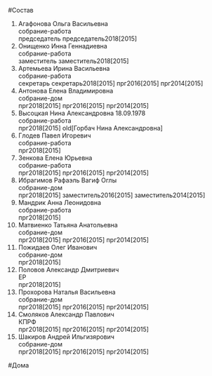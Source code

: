 #Состав  
1. Агафонова Ольга Васильевна  
    собрание-работа  
    председатель председатель2018[2015]  
2. Онищенко Инна Геннадиевна  
    собрание-работа  
    заместитель заместитель2018[2015]  
3. Артемьева Ирина Васильевна  
    собрание-работа  
    секретарь секретарь2018[2015] прг2016[2015] прг2014[2015]  
4. Антонова Елена Владимировна  
    собрание-дом  
    прг2018[2015] прг2016[2015] прг2014[2015]  
5. Высоцкая Нина Александровна 18.09.1978  
    собрание-работа  
    прг2018[2015] old[Горбач Нина Александровна]  
6. Глодев Павел Игоревич  
    собрание-работа  
    прг2018[2015]  
7. Зенкова Елена Юрьевна  
    собрание-работа  
    прг2018[2015] прг2016[2015] прг2014[2015]  
8. Ибрагимов Рафаэль Вагиф Оглы  
    собрание-дом  
    прг2018[2015] заместитель2016[2015] заместитель2014[2015]  
9. Мандрик Анна Леонидовна  
    собрание-работа  
    прг2018[2015]  
10. Матвиенко Татьяна Анатольевна  
    собрание-дом  
    прг2018[2015] прг2016[2015] прг2014[2015]  
11. Пожидаев Олег Иванович  
    собрание-дом  
    прг2018[2015]  
12. Половов Александр Дмитриевич  
    ЕР  
    прг2018[2015]  
13. Прохорова Наталья Васильевна  
    собрание-дом  
    прг2018[2015] прг2016[2015] прг2014[2015]  
14. Смоляков Александр Павлович  
    КПРФ  
    прг2018[2015] прг2016[2015] прг2014[2015]  
15. Шакиров Андрей Ильгизярович  
    собрание-дом  
    прг2018[2015] прг2016[2015] прг2014[2015]  

#Дома  
